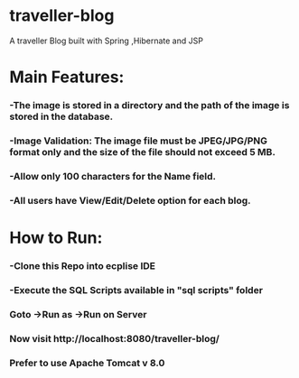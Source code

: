 # traveller-blog
A traveller Blog built with Spring ,Hibernate and JSP

# Main Features:

### -The image  is stored in a directory and the  path of the image is stored in the database.

### -Image Validation: The image file must be JPEG/JPG/PNG format only and the size of the file should not exceed 5 MB.

### -Allow only 100 characters for the Name field.

### -All users have View/Edit/Delete option for each blog. 

# How to Run:

### -Clone this Repo into ecplise IDE

### -Execute the SQL Scripts available in "sql scripts" folder

### Goto ->Run as ->Run on Server

### Now visit http://localhost:8080/traveller-blog/

### Prefer to use Apache Tomcat v 8.0
